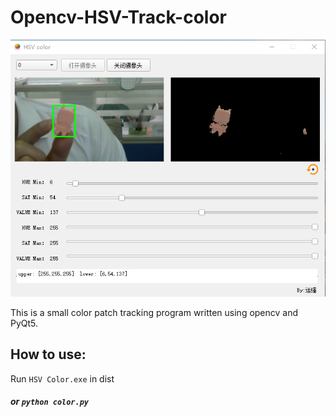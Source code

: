 # Opencv-HSV-Track-color
![](色块识别/Screenshot.png)

This is a small color patch tracking program written using opencv and PyQt5.

## How to use:
Run  `HSV Color.exe` in dist
##### or ``` python color.py ```

